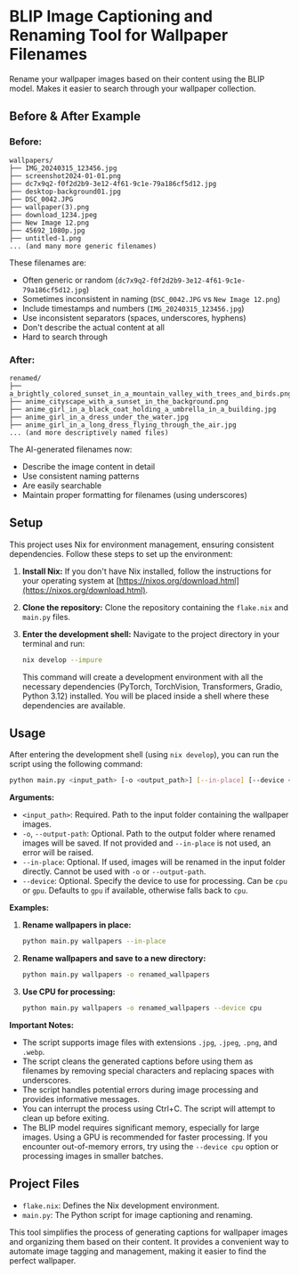 # BLIP Image Captioning and Renaming Tool for Wallpaper Filenames

Rename your wallpaper images based on their content using the BLIP model.
Makes it easier to search through your wallpaper collection.

## Before & After Example

### Before:
```
wallpapers/
├── IMG_20240315_123456.jpg
├── screenshot2024-01-01.png
├── dc7x9q2-f0f2d2b9-3e12-4f61-9c1e-79a186cf5d12.jpg
├── desktop-background01.jpg
├── DSC_0042.JPG
├── wallpaper(3).png
├── download_1234.jpeg
├── New Image 12.png
├── 45692_1080p.jpg
├── untitled-1.png
... (and many more generic filenames)
```

These filenames are:
- Often generic or random (`dc7x9q2-f0f2d2b9-3e12-4f61-9c1e-79a186cf5d12.jpg`)
- Sometimes inconsistent in naming (`DSC_0042.JPG` vs `New Image 12.png`)
- Include timestamps and numbers (`IMG_20240315_123456.jpg`)
- Use inconsistent separators (spaces, underscores, hyphens)
- Don't describe the actual content at all
- Hard to search through

### After:
```
renamed/
├── a_brightly_colored_sunset_in_a_mountain_valley_with_trees_and_birds.png
├── anime_cityscape_with_a_sunset_in_the_background.png
├── anime_girl_in_a_black_coat_holding_a_umbrella_in_a_building.jpg
├── anime_girl_in_a_dress_under_the_water.jpg
├── anime_girl_in_a_long_dress_flying_through_the_air.jpg
... (and more descriptively named files)
```

The AI-generated filenames now:
- Describe the image content in detail
- Use consistent naming patterns
- Are easily searchable
- Maintain proper formatting for filenames (using underscores)

## Setup

This project uses Nix for environment management, ensuring consistent dependencies. Follow these steps to set up the environment:

1. **Install Nix:** If you don't have Nix installed, follow the instructions for your operating system at [https://nixos.org/download.html](https://nixos.org/download.html).

2. **Clone the repository:** Clone the repository containing the `flake.nix` and `main.py` files.

3. **Enter the development shell:** Navigate to the project directory in your terminal and run:

   ```bash
   nix develop --impure
   ```

   This command will create a development environment with all the necessary dependencies (PyTorch, TorchVision, Transformers, Gradio, Python 3.12) installed.  You will be placed inside a shell where these dependencies are available.

## Usage

After entering the development shell (using `nix develop`), you can run the script using the following command:

```bash
python main.py <input_path> [-o <output_path>] [--in-place] [--device <device>]
```

**Arguments:**

*   `<input_path>`:  Required. Path to the input folder containing the wallpaper images.
*   `-o`, `--output-path`: Optional. Path to the output folder where renamed images will be saved. If not provided and `--in-place` is not used, an error will be raised.
*   `--in-place`: Optional.  If used, images will be renamed in the input folder directly.  Cannot be used with `-o` or `--output-path`.
*   `--device`: Optional. Specify the device to use for processing. Can be `cpu` or `gpu`. Defaults to `gpu` if available, otherwise falls back to `cpu`.

**Examples:**

1.  **Rename wallpapers in place:**

    ```bash
    python main.py wallpapers --in-place
    ```

2.  **Rename wallpapers and save to a new directory:**

    ```bash
    python main.py wallpapers -o renamed_wallpapers
    ```

3.  **Use CPU for processing:**

    ```bash
    python main.py wallpapers -o renamed_wallpapers --device cpu
    ```

**Important Notes:**

*   The script supports image files with extensions `.jpg`, `.jpeg`, `.png`, and `.webp`.
*   The script cleans the generated captions before using them as filenames by removing special characters and replacing spaces with underscores.
*   The script handles potential errors during image processing and provides informative messages.
*   You can interrupt the process using Ctrl+C. The script will attempt to clean up before exiting.
*   The BLIP model requires significant memory, especially for large images. Using a GPU is recommended for faster processing. If you encounter out-of-memory errors, try using the `--device cpu` option or processing images in smaller batches.

## Project Files

*   `flake.nix`: Defines the Nix development environment.
*   `main.py`: The Python script for image captioning and renaming.

This tool simplifies the process of generating captions for wallpaper images and organizing them based on their content.  It provides a convenient way to automate image tagging and management, making it easier to find the perfect wallpaper.
```
